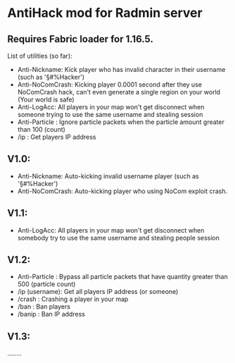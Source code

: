 # AntiHack mod for Radmin server
## Requires Fabric loader for 1.16.5.
List of utilities (so far):
- Anti-Nickname: Kick player who has invalid character in their username (such as '§#%Hacker')
- Anti-NoComCrash: Kicking player 0.0001 second after they use NoComCrash hack, can't even generate a single region on your world (Your world is safe)
- Anti-LogAcc: All players in your map won't get disconnect when someone trying to use the same username and stealing session
- Anti-Particle : Ignore particle packets when the particle amount greater than 100 (count)
- /ip : Get players IP address
## V1.0:
- Anti-Nickname: Auto-kicking invalid username player (such as '§#%Hacker')
- Anti-NoComCrash: Auto-kicking player who using NoCom exploit crash.
## V1.1:
- Anti-LogAcc: All players in your map won't get disconnect when somebody try to use the same username and stealing people session
## V1.2:
- Anti-Particle : Bypass all particle packets that have quantity greater than 500 (particle count)
- /ip (username): Get all players IP address (or someone)
- /crash : Crashing a player in your map
- /ban : Ban players
- /banip : Ban IP address
## V1.3:
........
